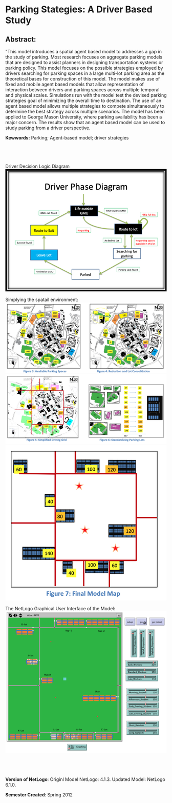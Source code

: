 # Parking Stategies: A Driver Based Study

## Abstract: 


"This model introduces a spatial agent based model to addresses a gap in the study of parking. Most research focuses on aggregate parking models that are designed to assist planners in designing transportation systems or parking policy.  This model focuses on the possible strategies employed by drivers searching for parking spaces in a large multi-lot parking area as the theoretical bases for construction of this model.  The model makes use of fixed and mobile agent based models that allow representation of interaction between drivers and parking spaces across multiple temporal and physical scales.  Simulations run with the model test the devised parking strategies goal of minimizing the overall time to destination.  The use of an agent based model allows multiple strategies to compete simultaneously to determine the best strategy across multiple scenarios.  The model has been applied to George Mason University, where parking availability has been a major concern.  The results show that an agent based model can be used to study parking from a driver perspective.  
 

**Kewwords:** Parking; Agent-based model; driver strategies

## &nbsp;

Driver Decision Logic Diagram
![Driver Decision Logic Diagram](Drivers.png)

Simplying the spatail environment:
![Driver Decision Logic Diagram](CreatingSpace1.png)
![Driver Decision Logic Diagram](CreatingSpace2.png)
![Driver Decision Logic Diagram](CreatingSpace3.png)


The NetLogo Graphical User Interface of the Model: 
![The NetLogo Graphical User Interface](GUI.png)

## &nbsp;

**Version of NetLogo**: Originl Model NetLogo: 4.1.3. Updated Model: NetLogo 6.1.0.

**Semester Created**: Spring 2012